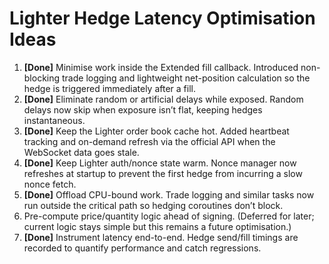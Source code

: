 # Lighter Hedge Latency Optimisation Ideas

1. **[Done]** Minimise work inside the Extended fill callback. Introduced non-blocking trade logging and lightweight net-position calculation so the hedge is triggered immediately after a fill.
2. **[Done]** Eliminate random or artificial delays while exposed. Random delays now skip when exposure isn’t flat, keeping hedges instantaneous.
3. **[Done]** Keep the Lighter order book cache hot. Added heartbeat tracking and on-demand refresh via the official API when the WebSocket data goes stale.
4. **[Done]** Keep Lighter auth/nonce state warm. Nonce manager now refreshes at startup to prevent the first hedge from incurring a slow nonce fetch.
5. **[Done]** Offload CPU-bound work. Trade logging and similar tasks now run outside the critical path so hedging coroutines don’t block.
6. Pre-compute price/quantity logic ahead of signing. (Deferred for later; current logic stays simple but this remains a future optimisation.)
7. **[Done]** Instrument latency end-to-end. Hedge send/fill timings are recorded to quantify performance and catch regressions.
